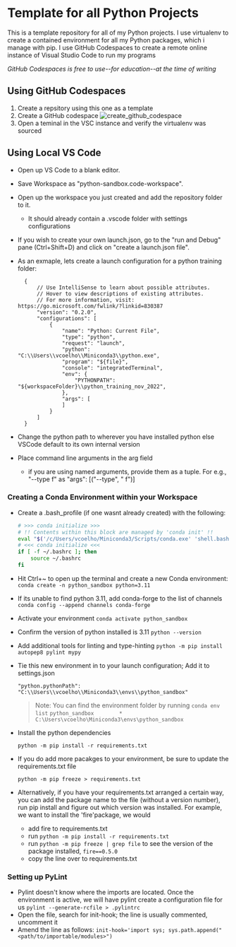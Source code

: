 # Template for all Python Projects

This is a template repository for all of my Python projects. I use virtualenv to create a contained environment for all my Python packages, which i manage with pip. I use GitHub Codespaces to create a remote online instance of Visual Studio Code to run my programs

*GitHub Codespaces is free to use--for education--at the time of writing*

## Using GitHub Codespaces

1. Create a repsitory using this one as a template
2. Create a GitHub codespace
![create_github_codespace](https://user-images.githubusercontent.com/4308316/208309296-505748f4-0a4a-45d3-913f-2cc3b41c5978.png)
3. Open a teminal in the VSC instance and verify the virtualenv was sourced

## Using Local VS Code
- Open up VS Code to a blank editor.
- Save Workspace as "python-sandbox.code-workspace".
- Open up the workspace you just created and add the repository folder to it.
  - It should already contain a .vscode folder with settings configurations
- If you wish to create your own launch.json, go to the "run and Debug" pane (Ctrl+Shift+D) and click on "create a launch.json file".
- As an exmaple, lets create a launch configuration for a python training folder:
  ```
    {
        // Use IntelliSense to learn about possible attributes.
        // Hover to view descriptions of existing attributes.
        // For more information, visit: https://go.microsoft.com/fwlink/?linkid=830387
        "version": "0.2.0",
        "configurations": [
            {
                "name": "Python: Current File",
                "type": "python",
                "request": "launch",
                "python": "C:\\Users\\vcoelho\\Miniconda3\\python.exe",
                "program": "${file}",
                "console": "integratedTerminal",
                "env": {
                    "PYTHONPATH": "${workspaceFolder}\\python_training_nov_2022",
                },
                "args": [
                ]
            }
        ]
    }
  ```

- Change the python path to wherever you have installed python else VSCode default to its own internal version
- Place command line arguments in the arg field
  - if you are using named arguments, provide them as a tuple. For e.g.,
    "--type f" as "args": [("--type", " f")]

### Creating a Conda Environment within your Workspace
- Create a .bash_profile (if one wasnt already created) with the following:
    ```bash
    # >>> conda initialize >>>
    # !! Contents within this block are managed by 'conda init' !!
    eval "$('/c/Users/vcoelho/Miniconda3/Scripts/conda.exe' 'shell.bash' 'hook')"
    # <<< conda initialize <<<
    if [ -f ~/.bashrc ]; then
        source ~/.bashrc
    fi
    ```
- Hit Ctrl+~ to open up the terminal and create a new Conda environment:
    ```conda create -n python_sandbox python=3.11```
- If its unable to find python 3.11, add conda-forge to the list of channels
    ```conda config --append channels conda-forge```
- Activate your environment
    ```conda activate python_sandbox```
- Confirm the version of python installed is 3.11
    ```python --version```
- Add additional tools for linting and type-hinting
    ```python -m pip install autopep8 pylint mypy```
- Tie this new environment in to your launch configuration; Add it to settings.json
    ```
    "python.pythonPath": "C:\\Users\\vcoelho\\Miniconda3\\envs\\python_sandbox"
    ```
    > Note: You can find the environment folder by running
    > ```conda env list```
    >```python_sandbox        *  C:\Users\vcoelho\Miniconda3\envs\python_sandbox```

- Install the python dependencies
    ```
    python -m pip install -r requirements.txt
    ```
- If you do add more pacakges to your environment, be sure to update the requirements.txt file
    ```
    python -m pip freeze > requirements.txt
    ```
- Alternatively, if you have your requirements.txt arranged a certain way, you can add the package name to the file (without a version number), run pip install and figure out which version was installed. For example, we want to install the 'fire'package, we would
  - add fire to requirements.txt
  - run ```python -m pip install -r requirements.txt```
  - run ```python -m pip freeze | grep file``` to see the version of the package installed,
        ```fire==0.5.0```
  - copy the line over to requirements.txt

### Setting up PyLint

- Pylint doesn't know where the imports are located. Once the environment is active, we will have pylint create a configuration file for us
    ```pylint --generate-rcfile > .pylintrc```
- Open the file, search for init-hook; the line is usually commented, uncomment it
- Amend the line as follows:
  ```init-hook='import sys; sys.path.append("<path/to/importable/modules>")```

